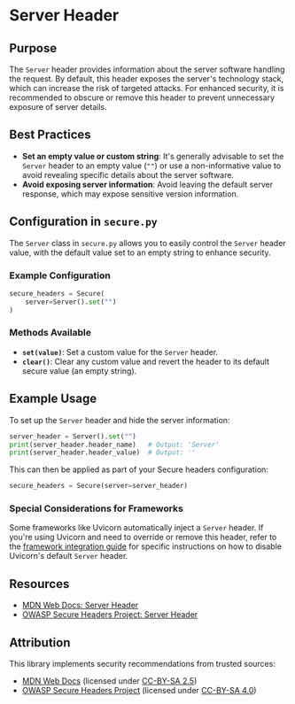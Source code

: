 # Server Header

## Purpose

The `Server` header provides information about the server software handling the request. By default, this header exposes the server's technology stack, which can increase the risk of targeted attacks. For enhanced security, it is recommended to obscure or remove this header to prevent unnecessary exposure of server details.

## Best Practices

- **Set an empty value or custom string**: It's generally advisable to set the `Server` header to an empty value (`""`) or use a non-informative value to avoid revealing specific details about the server software.
- **Avoid exposing server information**: Avoid leaving the default server response, which may expose sensitive version information.

## Configuration in `secure.py`

The `Server` class in `secure.py` allows you to easily control the `Server` header value, with the default value set to an empty string to enhance security.

### Example Configuration

```python
secure_headers = Secure(
    server=Server().set("")
)
```

### Methods Available

- **`set(value)`**: Set a custom value for the `Server` header.
- **`clear()`**: Clear any custom value and revert the header to its default secure value (an empty string).

## Example Usage

To set up the `Server` header and hide the server information:

```python
server_header = Server().set("")
print(server_header.header_name)   # Output: 'Server'
print(server_header.header_value)  # Output: ''
```

This can then be applied as part of your Secure headers configuration:

```python
secure_headers = Secure(server=server_header)
```

### Special Considerations for Frameworks

Some frameworks like Uvicorn automatically inject a `Server` header. If you're using Uvicorn and need to override or remove this header, refer to the [framework integration guide](../frameworks.md) for specific instructions on how to disable Uvicorn's default `Server` header.

## **Resources**

- [MDN Web Docs: Server Header](https://developer.mozilla.org/en-US/docs/Web/HTTP/Headers/Server)
- [OWASP Secure Headers Project: Server Header](https://owasp.org/www-project-secure-headers/#server-header)

## **Attribution**

This library implements security recommendations from trusted sources:

- [MDN Web Docs](https://developer.mozilla.org/en-US/docs/Web/HTTP/Headers/Server) (licensed under [CC-BY-SA 2.5](https://creativecommons.org/licenses/by-sa/2.5/))
- [OWASP Secure Headers Project](https://owasp.org/www-project-secure-headers/#server-header) (licensed under [CC-BY-SA 4.0](https://creativecommons.org/licenses/by-sa/4.0/))
